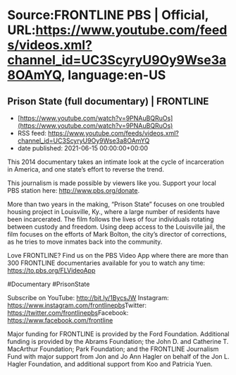 # Source:FRONTLINE PBS | Official, URL:https://www.youtube.com/feeds/videos.xml?channel_id=UC3ScyryU9Oy9Wse3a8OAmYQ, language:en-US

## Prison State (full documentary) | FRONTLINE
 - [https://www.youtube.com/watch?v=9PNAuBQRuOs](https://www.youtube.com/watch?v=9PNAuBQRuOs)
 - RSS feed: https://www.youtube.com/feeds/videos.xml?channel_id=UC3ScyryU9Oy9Wse3a8OAmYQ
 - date published: 2021-06-15 00:00:00+00:00

This 2014 documentary takes an intimate look at the cycle of incarceration in America, and one state’s effort to reverse the trend.

This journalism is made possible by viewers like you. Support your local PBS station here: http://www.pbs.org/donate​.

More than two years in the making, “Prison State” focuses on one troubled housing project in Louisville, Ky., where a large number of residents have been incarcerated. The film follows the lives of four individuals rotating between custody and freedom. Using deep access to the Louisville jail, the film focuses on the efforts of Mark Bolton, the city’s director of corrections, as he tries to move inmates back into the community.

Love FRONTLINE? Find us on the PBS Video App where there are more than 300 FRONTLINE documentaries available for you to watch any time: https://to.pbs.org/FLVideoApp​ 

#Documentary​ #PrisonState

Subscribe on YouTube: http://bit.ly/1BycsJW​
Instagram: https://www.instagram.com/frontlinepbs​
Twitter: https://twitter.com/frontlinepbs​
Facebook: https://www.facebook.com/frontline

Major funding for FRONTLINE is provided by the Ford Foundation. Additional funding is provided by the Abrams Foundation; the John D. and Catherine T. MacArthur Foundation; Park Foundation; and the FRONTLINE Journalism Fund with major support from Jon and Jo Ann Hagler on behalf of the Jon L. Hagler Foundation, and additional support from Koo and Patricia Yuen.


